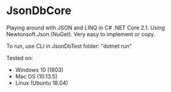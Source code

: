 # JsonDbCore
Playing around with JSON and LINQ in C# .NET Core 2.1. Using Newtonsoft.Json (NuGet). Very easy to implement or copy.

To run, use CLI in JsonDbTest folder: "dotnet run"

Tested on:
- Windows 10 (1803)
- Mac OS (10.13.5)
- Linux (Ubuntu 18.04)